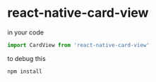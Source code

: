 # react-native-card-view

in your code
```js
import CardView from 'react-native-card-view'
```

to debug this

```
npm install
```
